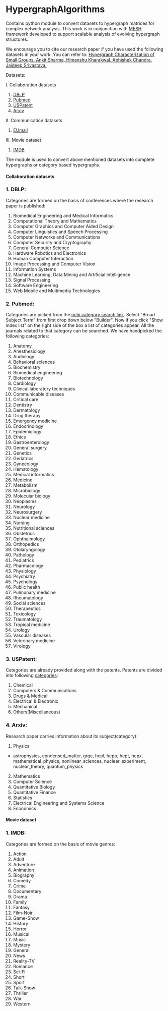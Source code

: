 # HypergraphAlgorithms
Contains python module to convert datasets to hypergraph matrices for complex network analysis. This work is in conjunction with [MESH](http://mesh.cs.umn.edu/) framework developed to support scalable analysis of evolving hypergraph structures.

We encourage you to cite our research paper if you have used the following datasets in your work. You can refer to:
[Hypergraph Characterization of Small Groups. Ankit Sharma, Himanshu Kharakwal, Abhishek Chandra, Jaideep Srivastava.](http://mesh.cs.umn.edu/papers/hypchar.pdf)

Datasets:

I. Collaboration datasets
1. [DBLP](https://www.aminer.cn/citation)
2. [Pubmed](https://www.ncbi.nlm.nih.gov/pubmed/)
3. [USPatent](http://www.nber.org/patents/)
4. [Arxiv](https://arxiv.org/)

II. Communication datasets
1. [EUmail](http://www.cs.cornell.edu/~arb/data/email-Eu/index.html)

III. Movie dataset
1. [IMDB](https://www.imdb.com/interfaces/)

The module is used to convert above mentioned datasets into complete hypergraphs or category based hypergraphs.

#### Collaboration datasets
### 1. DBLP:
Categories are formed on the basis of conferences where the research paper is published:
1. Biomedical Engineering and Medical Informatics
2. Computational Theory and Mathematics
3. Computer Graphics and Computer Aided Design
4. Computer Linguistics and Speech Processing
5. Computer Networks and Communications
6. Computer Security and Cryptography
7. General Computer Science
8. Hardware Robotics and Electronics
9. Human Computer Interaction
10. Image Processing and Computer Vision
11. Information Systems
12. Machine Learning, Data Mining and Artificial Intelligence
13. Signal Processing
14. Software Engineering
15. Web Mobile and Multimedia Technologies


### 2. Pubmed:
Categories are picked from the [ncbi category search link](https://www.ncbi.nlm.nih.gov/nlmcatalog/advanced). Select "Broad Subject Term" from first drop down below "Builder". Now if you click "Show index list" on the right side of the box a list of categories appear. All the journals related to that category can be searched. We have handpicked the following categories:
1. Anatomy
2. Anesthesiology
3. Audiology
4. Behavioral sciences
5. Biochemistry
6. Biomedical engineering
7. Biotechnology
8. Cardiology
9. Clinical laboratory techniques
10. Communicable diseases
11. Critical care
12. Dentistry
13. Dermatology
14. Drug therapy
15. Emergency medicine
16. Endocrinology
17. Epidemiology
18. Ethics
19. Gastroenterology
20. General surgery
21. Genetics
22. Geriatrics
23. Gynecology
24. Hematology
25. Medical informatics
26. Medicine
27. Metabolism
28. Microbiology
29. Molecular biology
30. Neoplasms
31. Neurology
32. Neurosurgery
33. Nuclear medicine
34. Nursing
35. Nutritional sciences
36. Obstetrics
37. Ophthalmology
38. Orthopedics
39. Otolaryngology
40. Pathology
41. Pediatrics
42. Pharmacology
43. Physiology
44. Psychiatry
45. Psychology
46. Public health
47. Pulmonary medicine
48. Rheumatology
49. Social sciences
50. Therapeutics
51. Toxicology
52. Traumatology
53. Tropical medicine
54. Urology
55. Vascular diseases
56. Veterinary medicine
57. Virology

### 3. USPatent:

Categories are already provided along with the patents. Patents are divided into following [categories](http://www.nber.org/patents/subcategories.txt):
1. Chemical
2. Computers & Communications
3. Drugs & Medical
4. Electrical & Electronic
5. Mechanical
6. Others(Miscellaneous)

### 4. Arxiv:

Research paper carries information about its subject(category):
1. Physics
  - astrophysics, condensed_matter, grqc, hepl, hepp, hept, hepx, mathematical_physics, nonlinear_sciences, nuclear_experiment, nuclear_theory, quantum_physics
2. Mathematics
3. Computer Science
4. Quantitative Biology
5. Quantitative Finance
6. Statistics
7. Electrical Engineering and Systems Science
8. Economics

#### Movie dataset
### 1. IMDB:
Categories are formed on the basis of movie genres:
1. Action
2. Adult
3. Adventure
4. Animation
5. Biography
6. Comedy
7. Crime
8. Documentary
9. Drama
10. Family
11. Fantasy
12. Film-Noir
13. Game-Show
14. History
15. Horror
16. Musical
17. Music
18. Mystery
19. General
20. News
21. Reality-TV
22. Romance
23. Sci-Fi
24. Short
25. Sport
26. Talk-Show
27. Thriller
28. War
29. Western
